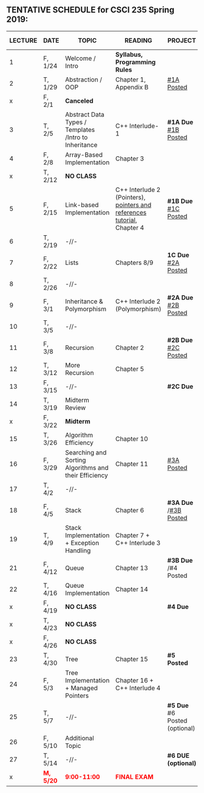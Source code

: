 
## TENTATIVE SCHEDULE for CSCI 235 Spring 2019:

LECTURE | DATE | TOPIC | READING | PROJECT | SLIDES | STUDY QUESTIONS |
------- | ---- | ----- | -------- | --------- | ------- | ------- |
1 | F, 1/24 | Welcome / Intro | **Syllabus, Programming Rules** | | [Lecture 1](Lectures/Lecture_1_Intro.pdf)
2 | T,  1/29 | Abstraction / OOP | Chapter 1, Appendix B   | [#1A Posted](documents/Project_1A.pdf) | [Lecture 2](Lectures/Lecture2_OOP.pdf)| [OPP_SQ](documents/OPP_studyQ.pdf)
x | F, 2/1 | **Canceled** |
3 | T, 2/5 | Abstract Data Types / Templates /Intro to Inheritance | C++ Interlude-1 | **#1A Due** [#1B Posted](documents/Project_1B.pdf)| [Lecture 3](Lectures/Lecture3_ADT&Templates.pdf) |  [ADT_IN_SQ](documents/ADT_InheritanceQ.pdf)
4 | F, 2/8 | Array-Based Implementation | Chapter 3  |  |  [Lecture 4](Lectures/Lecture4_ArrayBag.pdf) | [ArrayBag_SQ](documents/ArrayBag_studyQ.pdf)
x | T, 2/12 |  **NO CLASS** |  |  | 
5 | F, 2/15 | Link-based Implementation  | C++ Interlude 2 (Pointers), [pointers and references tutorial](http://www.ntu.edu.sg/home/ehchua/programming/cpp/cp4_pointerreference.html),  Chapter 4| **#1B Due** [#1C Posted](documents/Project_1C.pdf)| [Lecture5](Lectures/Lecture5_LinkedBag.pdf) | [LinkedChain_SQ](documents/LinkedChain_studyQ.pdf)
6 | T, 2/19 | -//-
7 | F, 2/22 | Lists| Chapters 8/9 | **1C Due** [#2A Posted](documents/Project_2A.pdf)  |[Lecture7](Lectures/Lecture7_Lists.pdf) | [List_SQ](documents/List_studyQ.pdf)
8 | T, 2/26 | -//-|  |    | 
9 | F, 3/1 | Inheritance  & Polymorphism  | C++ Interlude 2 (Polymorphism) | **#2A Due** [#2B Posted](documents/Project_2B.pdf)| [Lecture9](Lectures/Lecture9_Polymorphism.pdf) | [Polymorphism_SQ](documents/Polymorphism_studyQ.pdf)
10 | T, 3/5 | -//-  |  | |
11 | F, 3/8 | Recursion | Chapter 2 | **#2B Due** [#2C Posted](documents/Project_2C.pdf)| [Lecture11](Lectures/Lecture10_Recursion.pdf)|  [Recursion_SQ](documents/Recursion_studyQ.pdf)
12 | T, 3/12 | More Recursion | Chapter 5 | |  [Lecture12](Lectures/Lecture11_MoreRecursion.pdf)
13 | F, 3/15 | -//- | | **#2C Due**  | 
14 | T, 3/19 | Midterm Review |  |  |  | [Midterm Review](Lectures/MidtermReview.pdf)
x | F, 3/22| **Midterm** | 
15 | T, 3/26 | Algorithm Efficiency | Chapter 10 | | [Lecture15](Lectures/Lecture15_AlgoEfficiency.pdf)|[AlgoEfficiency_SQ](documents/AlgoEff_studyQ.pdf)
16 | F, 3/29 |Searching and Sorting Algorithms and their Efficiency  | Chapter 11 | [#3A Posted](documents/Project_3A.pdf)|[Lecture16](Lectures/Lecture16_SearchingSorting.pdf)|[Sorting_SQ](documents/Sorting_studyQ.pdf)
17| T, 4/2 | -//- | | 
18 | F, 4/5 |Stack | Chapter 6 | **#3A Due** /[#3B Posted](documents/Project_3B.pdf)|[Lecture17](Lectures/Lecture17_Stack.pdf)
19 | T, 4/9 | Stack Implementation + Exception Handling  | Chapter 7 + C++ Interlude 3 |  | [Lecture18](Lectures/Lecture18_Stack_Impl.pdf)
21 | F, 4/12 | Queue | Chapter 13 | **#3B Due** /#4 Posted | 
22 | T, 4/16 |Queue Implementation | Chapter 14 | |   
x | F, 4/19 | **NO CLASS** | |   **#4 Due** | 
x | T, 4/23 | **NO CLASS** | |  | 
x | F, 4/26 | **NO CLASS** | |  | 
23 | T, 4/30 | Tree | Chapter 15 |**#5 Posted** | 
24 | F, 5/3 | Tree Implementation + Managed Pointers| Chapter 16 + C++ Interlude 4 ||
25 | T, 5/7 | -//- |  |**#5 Due** #6 Posted (optional)
26 |F, 5/10 |  Additional Topic  | |
27 |T, 5/14 | -//- |  |  **#6 DUE (optional)**
x |<b><span style="color:red"> M, 5/20 </span></b>  | <b><span style="color:red">  9:00-11:00  </span></b> | <b><span style="color:red"> FINAL EXAM </span></b> | |


